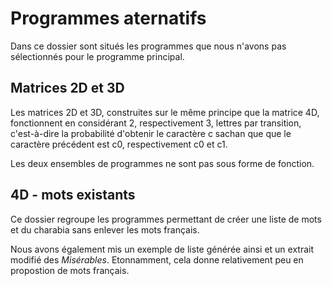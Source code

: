 # Programmes aternatifs

Dans ce dossier sont situés les programmes que nous n'avons pas sélectionnés pour le programme principal.

## Matrices 2D et 3D
Les matrices 2D et 3D, construites sur le même principe que la matrice 4D, fonctionnent en considérant 2, respectivement 3, lettres par transition, c'est-à-dire la probabilité d'obtenir le caractère c sachan que que le caractère précédent est c0, respectivement c0 et c1.

Les deux ensembles de programmes ne sont pas sous forme de fonction.

## 4D - mots existants
Ce dossier regroupe les programmes permettant de créer une liste de mots et du charabia sans enlever les mots français.

Nous avons également mis un exemple de liste générée ainsi et un extrait modifié des *Misérables*. Etonnamment, cela donne relativement peu en propostion de mots français.
